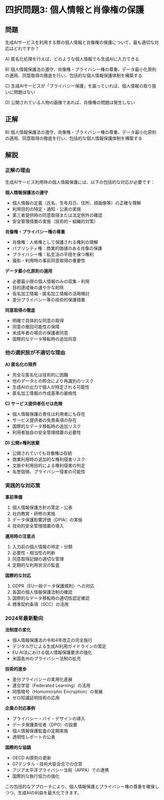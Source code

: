 # 四択問題3: 個人情報と肖像権の保護

## 問題
生成AIサービスを利用する際の個人情報と肖像権の保護について、最も適切な対応はどれですか？

A) 匿名化処理を行えば、どのような個人情報でも生成AIに入力できる

B) 個人情報保護法の遵守、肖像権・プライバシー権の尊重、データ最小化原則の適用、同意取得の徹底を行い、包括的な個人情報保護体制を構築する

C) 生成AIサービスが「プライバシー保護」を謳っていれば、個人情報の取り扱いに問題はない

D) 公開されている人物の画像であれば、肖像権の問題は発生しない

## 正解
B) 個人情報保護法の遵守、肖像権・プライバシー権の尊重、データ最小化原則の適用、同意取得の徹底を行い、包括的な個人情報保護体制を構築する

## 解説

### 正解の理由
生成AIサービス利用時の個人情報保護には、以下の包括的な対応が必要です：

**個人情報保護法の遵守**
- 個人情報の定義（氏名、生年月日、住所、顔画像等）の正確な理解
- 利用目的の特定・通知・公表の実施
- 第三者提供時の同意取得または法定例外の確認
- 安全管理措置の実施（技術的・組織的対策）

**肖像権・プライバシー権の尊重**
- 肖像権：人格権として保護される権利の理解
- パブリシティ権：商業的価値のある肖像の保護
- プライバシー権：私生活の平穏を保つ権利
- 撮影・利用時の事前同意取得の重要性

**データ最小化原則の適用**
- 必要最小限の個人情報のみの収集・利用
- 目的達成後の速やかな削除
- 仮名加工情報・匿名加工情報の活用検討
- 差分プライバシー等の技術的保護措置

**同意取得の徹底**
- 明確で具体的な同意の取得
- 同意の撤回可能性の保障
- 未成年者の場合の保護者同意
- 国際的なデータ移転時の追加同意

### 他の選択肢が不適切な理由

**A) 匿名化の限界**
- 完全な匿名化は技術的に困難
- 他のデータとの照合により再識別のリスク
- 生成AIの出力で個人が特定される可能性
- 匿名加工情報の作成基準の厳格性

**C) サービス提供者任せは危険**
- 個人情報保護の責任は利用者にも存在
- サービス提供者の免責条項の存在
- 国際的なデータ移転時の追加リスク
- 利用者独自の安全管理措置の必要性

**D) 公開≠権利放棄**
- 公開されていても肖像権は存続
- 商業利用時の追加的な権利侵害リスク
- 文脈や利用目的による権利侵害の判定
- 名誉毀損、プライバシー侵害の可能性

### 実践的な対応策

**事前準備**
1. 個人情報保護方針の策定・公表
2. 社内教育・研修の実施
3. データ保護影響評価（DPIA）の実施
4. 技術的安全管理措置の導入

**運用時の注意点**
1. 入力前の個人情報の特定・分類
2. 必要性・相当性の判断
3. 同意取得記録の適切な管理
4. 定期的な利用状況の監査

**国際的な対応**
1. GDPR（EU一般データ保護規則）への対応
2. 各国の個人情報保護法制の確認
3. 国際的なデータ移転時の適切性認定確認
4. 標準契約条項（SCC）の活用

### 2024年最新動向

**法制度の変化**
- 個人情報保護法の令和4年改正の完全施行
- デジタル庁による生成AI利用ガイドラインの策定
- EU AI法における個人情報保護要求の強化
- 米国各州のプライバシー法制の拡充

**技術的進歩**
- 差分プライバシーの実用化進展
- 連合学習（Federated Learning）の活用
- 同態暗号（Homomorphic Encryption）の発展
- ゼロ知識証明技術の応用

**企業の対応事例**
- プライバシー・バイ・デザインの導入
- データ保護責任者（DPO）の設置
- 個人情報保護監査の定期実施
- 透明性レポートの公表

**国際的な協調**
- OECD AI原則の更新
- G7デジタル・技術大臣会合での合意
- アジア太平洋プライバシー当局（APPA）での連携
- 国際的な執行協力の強化

この包括的なアプローチにより、個人情報保護とプライバシー権の尊重を確保しつつ、生成AIの利益を最大化できます。 